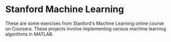 # Stanford Machine Learning
These are some exercises from Stanford's Machine Learning online course on Coursera. These projects involve implementing various machine learning algorithms in MATLAB.
